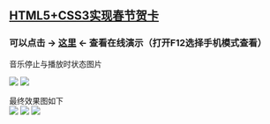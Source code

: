 ## [HTML5+CSS3实现春节贺卡](https://github.com/ar414-com/html5cards)   
### 可以点击 -> [这里](https://ar414-com.github.io/html5cards/) <- 查看在线演示（打开F12选择手机模式查看）  

音乐停止与播放时状态图片

![](https://raw.githubusercontent.com/ar414-com/ar414-com.github.io/master/html5cards/result/html5cards_music_on.png) ![](https://raw.githubusercontent.com/ar414-com/ar414-com.github.io/master/html5cards/result/html5cards_music_off.png)

最终效果图如下    
![](https://raw.githubusercontent.com/ar414-com/ar414-com.github.io/master/html5cards/result/html5cards_p1.png) ![](https://raw.githubusercontent.com/ar414-com/ar414-com.github.io/master/html5cards/result/html5cards_p2.png) ![](https://raw.githubusercontent.com/ar414-com/ar414-com.github.io/master/html5cards/result/html5cards_p3.png)    
  
